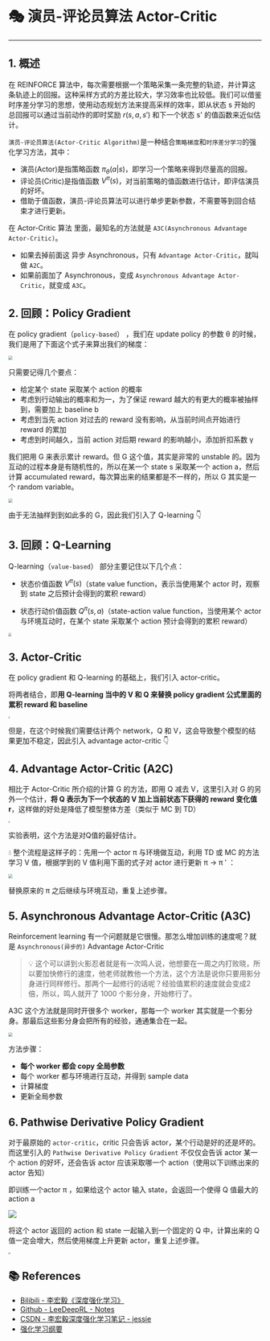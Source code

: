# 🎭 演员-评论员算法 Actor-Critic

---

## 1. 概述

在 REINFORCE 算法中，每次需要根据一个策略采集一条完整的轨迹，并计算这条轨迹上的回报。这种采样方式的方差比较大，学习效率也比较低。我们可以借鉴时序差分学习的思想，使用动态规划方法来提高采样的效率，即从状态 s 开始的总回报可以通过当前动作的即时奖励 $r(s,a,s')$ 和下一个状态 s' 的值函数来近似估计。

`演员-评论员算法(Actor-Critic Algorithm)`是一种结合`策略梯度`和`时序差分学习`的强化学习方法，其中：

- 演员(Actor)是指策略函数 $\pi_{\theta}(a|s)$，即学习一个策略来得到尽量高的回报。
- 评论员(Critic)是指值函数 $V^{\pi}(s)$，对当前策略的值函数进行估计，即评估演员的好坏。
- 借助于值函数，演员-评论员算法可以进行单步更新参数，不需要等到回合结束才进行更新。

在 Actor-Critic 算法 里面，最知名的方法就是 `A3C(Asynchronous Advantage Actor-Critic)`。

- 如果去掉前面这 异步 Asynchronous，只有 `Advantage Actor-Critic`，就叫做 `A2C`。
- 如果前面加了 Asynchronous，变成 `Asynchronous Advantage Actor-Critic`，就变成 `A3C`。

## 2. 回顾：Policy Gradient

在 policy gradient（`policy-based`） ，我们在 update policy 的参数 θ 的时候，我们是用了下面这个式子来算出我们的梯度：

<img src="https://gitee.com/veal98/images/raw/master/img/20201029144237.png" style="zoom: 50%;" />

只需要记得几个要点：

- 给定某个 state 采取某个 action 的概率
- 考虑到行动输出的概率和为一，为了保证 reward 越大的有更大的概率被抽样到，需要加上 baseline b
- 考虑到当先 action 对过去的 reward 没有影响，从当前时间点开始进行 reward 的累加
- 考虑到时间越久，当前 action 对后期 reward 的影响越小，添加折扣系数 γ

我们把用 G 来表示累计 reward。但 G 这个值，其实是非常的 unstable 的。因为互动的过程本身是有随机性的，所以在某一个 state s 采取某一个 action a，然后计算 accumulated reward，每次算出来的结果都是不一样的，所以 G 其实是一个 random variable。

<img src="https://gitee.com/veal98/images/raw/master/img/20201029144837.png" style="zoom: 50%;" />

由于无法抽样到到如此多的 G，因此我们引入了 Q-learning 👇

## 3. 回顾：Q-Learning

Q-learning（`value-based`） 部分主要记住以下几个点：

- 状态价值函数 $V^\pi(s)$（state value function，表示当使用某个 actor 时，观察到 state 之后预计会得到的累积 reward）

- 状态行动价值函数 $Q^\pi(s, a)$（state-action value function，当使用某个 actor 与环境互动时，在某个 state 采取某个 action 预计会得到的累积 reward）

<img src="https://gitee.com/veal98/images/raw/master/img/20201029145601.png" style="zoom:40%;" />

## 3. Actor-Critic

在 policy gradient 和 Q-learning 的基础上，我们引入 actor-critic。

将两者结合，即**用 Q-learning 当中的 V 和 Q 来替换 policy gradient 公式里面的累积 reward 和 baseline**

<img src="https://gitee.com/veal98/images/raw/master/img/20201029145750.png" style="zoom:20%;" />

但是，在这个时候我们需要估计两个 network，Q 和 V，这会导致整个模型的结果更加不稳定，因此引入 advantage actor-critic 👇

## 4. Advantage Actor-Critic (A2C)

相比于 Actor-Critic 所介绍的计算 G 的方法，即用 Q 减去 V，这里引入对 G 的另外一个估计，**将 Q 表示为下一个状态的 V 加上当前状态下获得的 reward 变化值 r**，这样做的好处是降低了模型整体方差（类似于 MC 到 TD）

<img src="https://gitee.com/veal98/images/raw/master/img/20201029145958.png" style="zoom: 20%;" />

实验表明，这个方法是对Q值的最好估计。

💧 整个流程是这样子的：先用一个 actor π  与环境做互动，利用 TD 或 MC 的方法学习 V 值，根据学到的 V 值利用下面的式子对 actor 进行更新 π → π ′ ：

<img src="https://gitee.com/veal98/images/raw/master/img/20201029150608.png" style="zoom:50%;" />

替换原来的 π 之后继续与环境互动，重复上述步骤。

## 5. Asynchronous Advantage Actor-Critic (A3C)

Reinforcement learning 有一个问题就是它很慢。那怎么增加训练的速度呢？就是 `Asynchronous(异步的)` Advantage Actor-Critic

> 💡 这个可以讲到火影忍者就是有一次鸣人说，他想要在一周之内打败晓，所以要加快修行的速度，他老师就教他一个方法，这个方法是说你只要用影分身进行同样修行。那两个一起修行的话呢？经验值累积的速度就会变成2倍，所以，鸣人就开了 1000 个影分身，开始修行了。

A3C 这个方法就是同时开很多个 worker，那每一个 worker 其实就是一个影分身。那最后这些影分身会把所有的经验，通通集合在一起。

<img src="https://gitee.com/veal98/images/raw/master/img/20201029151111.png" style="zoom:50%;" />

方法步骤：

- **每个 worker 都会 copy 全局参数**
- 每个 worker 都与环境进行互动，并得到 sample data
- 计算梯度
- 更新全局参数

## 6. Pathwise Derivative Policy Gradient

对于最原始的 `actor-critic`，critic 只会告诉 actor，某个行动是好的还是坏的。而这里引入的 `Pathwise Derivative Policy Gradient` 不仅仅会告诉 actor 某一个 action 的好坏，还会告诉 actor 应该采取哪一个 action（使用以下训练出来的 actor 告知）

即训练一个actor π ，如果给这个 actor 输入 state，会返回一个使得 Q 值最大的 action a

![](https://gitee.com/veal98/images/raw/master/img/20201029151744.png)

将这个 actor 返回的 action 和 state 一起输入到一个固定的 Q 中，计算出来的 Q 值一定会增大，然后使用梯度上升更新 actor，重复上述步骤。

<img src="https://gitee.com/veal98/images/raw/master/img/20201029151822.png" style="zoom: 22%;" />

## 📚 References

- [Bilibili - 李宏毅《深度强化学习》](https://www.bilibili.com/video/BV1MW411w79n)
- [Github - LeeDeepRL - Notes](https://datawhalechina.github.io/leedeeprl-notes/)
- [CSDN - 李宏毅深度强化学习笔记 - jessie](https://blog.csdn.net/cindy_1102/article/details/87904928)
- [强化学习纲要](https://github.com/zhoubolei/introRL)